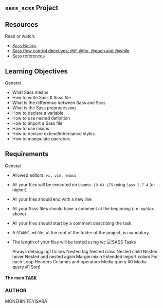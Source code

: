 ## ``sass_scss`` Project

## Resources
Read or watch:

* [Sass Basics](https://sass-lang.com/guide/)
* [Sass flow control directives: @if, @for, @each and @while](https://sass-lang.com/documentation/at-rules/control/)
* [Sass references](https://sass-lang.com/documentation/)

## Learning Objectives
General
- What Sass means
- How to write Sass & Scss file
- What is the difference between Sass and Scss
- What is the Sass preprocessing
- How to declare a variable
- How to use nested definition
- How to import a Sass file
- How to use mixins
- How to declare extend/inheritance styles
- How to manipulate operators

## Requirements
General
- Allowed editors: ``vi, vim, emacs``
- All your files will be executed on ``Ubuntu 18.04 LTS`` using ``Sass 3.7.4`` (or higher)
- All your files should end with a new line
- All your Scss files should have a comment at the beginning (i.e. syntax above)
- All your files should start by a comment describing the task
- A ``README.md`` file, at the root of the folder of the project, is mandatory
- The length of your files will be tested using wc
![SASS](https://github.com/Monehinfeyi/alx-frontend-for-fun/assets/89196639/dad2c6d2-7873-4765-9618-54e2a200a759)
Tasks

    Always debugging!
    Colors
    Nested tag
    Nested class
    Nested child
    Nested hover
    Nested and nested again
    Margin mixin
    Extended
    Import colors
    For each
    Loop Headers
    Columns and operators
    Media query #0
    Media query #1
    Sort!

#### The main [TASK](https://intranet.alxswe.com/projects/1212)

### AUTHOR
MONEHIN FEYISARA
